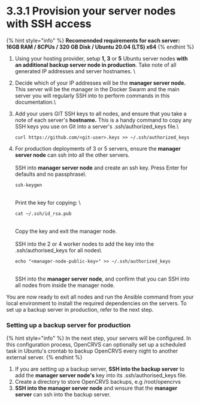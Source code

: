 # 3.3.1 Provision your server nodes with SSH access

{% hint style="info" %}
**Recomennded requirements for each server:**\
**16GB RAM / 8CPUs / 320 GB Disk / Ubuntu 20.04 (LTS) x64**
{% endhint %}

1. Using your hosting provider, setup **1, 3** or **5** Ubuntu server nodes **with an additional backup server node in production**. Take note of all generated IP addresses and server hostnames.  \

2. Decide which of your IP addresses will be the **manager server node.** This server will be the manager in the Docker Swarm and the main server you will regularly SSH into to perform commands in this documentation.\

3.  Add your users GIT SSH keys to all nodes, and ensure that you take a note of each server's **hostname.** This is a handy command to copy any SSH keys you use on Git into a server's .ssh/authorized\_keys file.\


    ```
    curl https://github.com/<git-user>.keys >> ~/.ssh/authorized_keys
    ```


4.  For production deployments of 3 or 5 servers, ensure the **manager server node** can ssh into all the other servers.\
    \
    SSH into **manager server node** and create an ssh key. Press Enter for defaults and no passphrase\


    ```
    ssh-keygen
    ```

    \
    Print the key for copying: \


    ```
    cat ~/.ssh/id_rsa.pub
    ```

    \
    Copy the key and exit the manager node.\
    \
    SSH into the 2 or 4 worker nodes to add the key into the .ssh/authorised\_keys for all nodes\


    ```
    echo "<manager-node-public-key>" >> ~/.ssh/authorized_keys
    ```

    \
    SSH into the **manager server node**, and confirm that you can SSH into all nodes from inside the manager node.



You are now ready to exit all nodes and run the Ansible command from your local environment to install the required dependencies on the servers.  To set up a backup server in production, refer to the next step.

### Setting up a backup server for production

{% hint style="info" %}
In the next step, your servers will be configured.  In this configuration process, OpenCRVS can optionally set up a scheduled task in Ubuntu's crontab to backup OpenCRVS every night to another external server. &#x20;
{% endhint %}

1. If you are setting up a backup server, **SSH into the backup server** to add the  **manager server node's** key into its .ssh/authorised\_keys file.
2. Create a directory to store OpenCRVS backups, e.g /root/opencrvs
3. **SSH into the manager server node** and wnsure that  the **manager server** can ssh into the backup server.&#x20;

